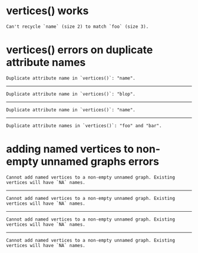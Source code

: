 # vertices() works

    Can't recycle `name` (size 2) to match `foo` (size 3).

# vertices() errors on duplicate attribute names

    Duplicate attribute name in `vertices()`: "name".

---

    Duplicate attribute name in `vertices()`: "blop".

---

    Duplicate attribute name in `vertices()`: "name".

---

    Duplicate attribute names in `vertices()`: "foo" and "bar".

# adding named vertices to non-empty unnamed graphs errors

    Cannot add named vertices to a non-empty unnamed graph. Existing vertices will have `NA` names.

---

    Cannot add named vertices to a non-empty unnamed graph. Existing vertices will have `NA` names.

---

    Cannot add named vertices to a non-empty unnamed graph. Existing vertices will have `NA` names.

---

    Cannot add named vertices to a non-empty unnamed graph. Existing vertices will have `NA` names.

